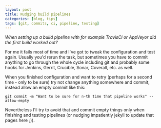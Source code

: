 ```yaml
---
layout: post
title: Nudging build pipelines
categories: [blog, tips]
tags: [git, commits, ci, pipeline, testing]
---
```


*When setting up a build pipeline with for example TravisCI or AppVeyor did the first build worked out?*

For me it fails most of time and I've got to tweak the configuration and test again. Usually you'd rerun 
the task, but sometimes you have to commit anything to go through the whole cycle including git and
probably some hooks for Jenkins, Gerrit, Crucible, Sonar, Coverall, etc. as well.

When you finished configuration and want to retry (perhaps for a second time - only to be sure) try not change anything
somewhere and commit, instead allow an empty commit like this:

```
git commit -m "Want to be sure for n-th time that pipeline works" --allow-empty
```

Nevertheless I'll try to avoid that and commit empty things only when finishing and testing pipelines 
(or nudging impatiently jekyll to update that pages here ;)).